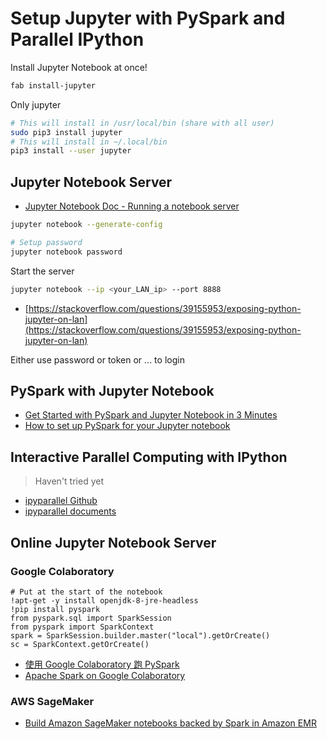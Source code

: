 # Setup Jupyter with PySpark and Parallel IPython

Install Jupyter Notebook at once!

```sh
fab install-jupyter
```

Only jupyter

```sh
# This will install in /usr/local/bin (share with all user)
sudo pip3 install jupyter
# This will install in ~/.local/bin
pip3 install --user jupyter
```

## Jupyter Notebook Server

* [Jupyter Notebook Doc - Running a notebook server](https://jupyter-notebook.readthedocs.io/en/stable/public_server.html)

```sh
jupyter notebook --generate-config

# Setup password
jupyter notebook password
```

Start the server

```sh
jupyter notebook --ip <your_LAN_ip> --port 8888
```

* [https://stackoverflow.com/questions/39155953/exposing-python-jupyter-on-lan](https://stackoverflow.com/questions/39155953/exposing-python-jupyter-on-lan)

Either use password or token or ... to login

## PySpark with Jupyter Notebook

* [Get Started with PySpark and Jupyter Notebook in 3 Minutes](https://blog.sicara.com/get-started-pyspark-jupyter-guide-tutorial-ae2fe84f594f)
* [How to set up PySpark for your Jupyter notebook](https://medium.freecodecamp.org/how-to-set-up-pyspark-for-your-jupyter-notebook-7399dd3cb389)

## Interactive Parallel Computing with IPython

> Haven't tried yet

* [ipyparallel Github](https://github.com/ipython/ipyparallel)
* [ipyparallel documents](https://ipyparallel.readthedocs.io/en/latest/)

## Online Jupyter Notebook Server

### Google Colaboratory

```jupyter
# Put at the start of the notebook
!apt-get -y install openjdk-8-jre-headless
!pip install pyspark
from pyspark.sql import SparkSession
from pyspark import SparkContext
spark = SparkSession.builder.master("local").getOrCreate()
sc = SparkContext.getOrCreate()
```

* [使用 Google Colaboratory 跑 PySpark](https://medium.com/@chiayinchen/%E4%BD%BF%E7%94%A8-google-colaboratory-%E8%B7%91-pyspark-625a07c75000)
* [Apache Spark on Google Colaboratory](https://mikestaszel.com/2018/03/07/apache-spark-on-google-colaboratory/)

### AWS SageMaker

* [Build Amazon SageMaker notebooks backed by Spark in Amazon EMR](https://aws.amazon.com/blogs/machine-learning/build-amazon-sagemaker-notebooks-backed-by-spark-in-amazon-emr/)
